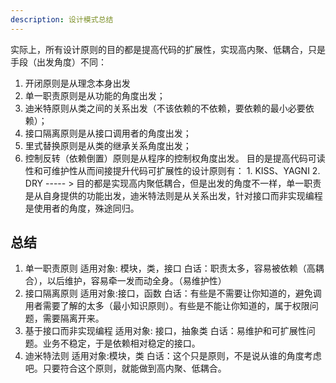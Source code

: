 ```yaml
---
description: 设计模式总结
---
```

 
实际上，所有设计原则的目的都是提高代码的扩展性，实现高内聚、低耦合，只是手段（出发角度）不同：

1. 开闭原则是从理念本身出发 
2. 单一职责原则是从功能的角度出发；
3. 迪米特原则从类之间的关系出发（不该依赖的不依赖，要依赖的最小必要依赖）；
4. 接口隔离原则是从接口调用者的角度出发；
5. 里式替换原则是从类的继承关系角度出发；
6. 控制反转（依赖倒置）原则是从程序的控制权角度出发。 目的是提高代码可读性和可维护性从而间接提升代码可扩展性的设计原则有： 1. KISS、YAGNI 2. DRY ----- > 目的都是实现高内聚低耦合，但是出发的角度不一样，单一职责是从自身提供的功能出发，迪米特法则是从关系出发，针对接口而非实现编程是使用者的角度，殊途同归。
 
## 总结
1. 单一职责原则 适用对象: 模块，类，接口 白话：职责太多，容易被依赖（高耦合），以后维护，容易牵一发而动全身。（易维护性）
2. 接口隔离原则 适用对象:接口，函数 白话：有些是不需要让你知道的，避免调用者需要了解的太多（最小知识原则）。有些是不能让你知道的，属于权限问题，需要隔离开来。 
3. 基于接口而非实现编程 适用对象: 接口，抽象类 白话：易维护和可扩展性问题。业务不稳定，于是依赖相对稳定的接口。
4. 迪米特法则 适用对象:模块，类 白话：这个只是原则，不是说从谁的角度考虑吧。只要符合这个原则，就能做到高内聚、低耦合。